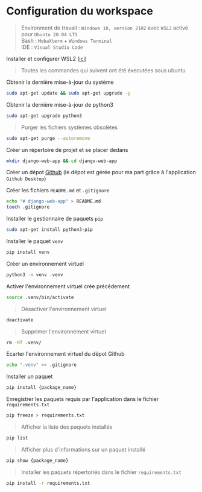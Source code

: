# Configuration du workspace

> Environment de travail : ```Windows 10, version 21H2``` avec ```WSL2``` activé pour ```Ubuntu 20.04 LTS```\
> Bash : ```MobaXterm``` + ```Windows Terminal```\
> IDE : ```Visual Studio Code```

Installer et configurer WSL2 ([ici](https://github.com/matritz-pro/share/tree/main/systemes_reseaux/wsl#readme))

> Toutes les commandes qui suivent ont été éxecutées sous ubuntu

Obtenir la dernière mise-à-jour du système
```bash
sudo apt-get update && sudo apt-get upgrade -y
```

Obtenir la dernière mise-à-jour de python3
```bash
sudo apt-get upgrade python3
```

> Purger les fichiers systèmes obsolètes
```bash
sudo apt-get purge --autoremove
```

Créer un répertoire de projet et se placer dedans
```bash
mkdir django-web-app && cd django-web-app
```

Créer un dépot [Github](https://github.com/new) (le dépot est gérée pour ma part grâce à l'application ```Github Desktop```)

Créer les fichiers ```README.md``` et ```.gitignore```
```bash
echo "# django-web-app" > README.md
touch .gitignore
```

Installer le gestionnaire de paquets ```pip```
```bash
sudo apt-get install python3-pip
```

Installer le paquet ```venv```
```bash
pip install venv
```

Créer un environnement virtuel
```bash
python3 -m venv .venv
```

Activer l'environnement virtuel crée précédement
```bash
source .venv/bin/activate
```

> Désactiver l'environnement virtuel
```bash
deactivate
```
> Supprimer l'environnement virtuel
```bash
rm -Rf .venv/
```

Ecarter l'environnement virtuel du dépot Github
```bash
echo ".venv" >> .gitignore
```

Installer un paquet
```bash
pip install {package_name}
```

Enregistrer les paquets requis par l'application dans le fichier ```requirements.txt```
```bash
pip freeze > requirements.txt
```

> Afficher la liste des paquets installés
```bash
pip list
```

> Afficher plus d'informations sur un paquet installé
```bash
pip show {package_name}
```

> Installer les paquets répertoriés dans le fichier ```requirements.txt```
```bash
pip install -r requirements.txt
```
